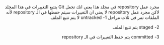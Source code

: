 <div dir="rtl">
مجرد عمل repository في مجلد هذا يعني انك تجعل Git يتتبع التغييرات في هذا المجلد
لاكن مجرد عمل repository لا يعني ان التغييرات سيتم حفظها في الـ repository
لأنه الملفات تمر في ثلاث مراحل
1- untracked
لا يتم تتبع الملف

2- staged
يتم تتبع الملف

3- committed
يتم حفظ التغييرات في الـ repository
</div>